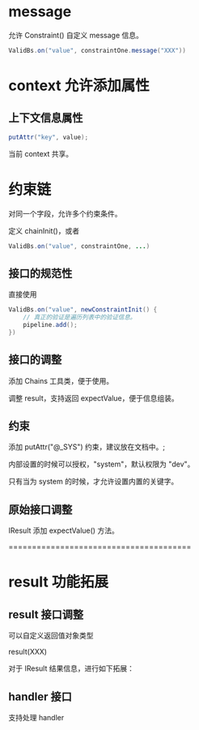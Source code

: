 # message

允许 Constraint() 自定义 message 信息。

```java
ValidBs.on("value", constraintOne.message("XXX"))
```

# context 允许添加属性

## 上下文信息属性

```java
putAttr("key", value);
```

当前 context 共享。

# 约束链

对同一个字段，允许多个约束条件。

定义 chainInit()，或者

```java
ValidBs.on("value", constraintOne, ...)
```

## 接口的规范性

直接使用

```java
ValidBs.on("value", newConstraintInit() {
    // 真正的验证是遍历列表中的验证信息。
    pipeline.add();
})
```

## 接口的调整

添加 Chains 工具类，便于使用。

调整 result，支持返回 expectValue，便于信息组装。

## 约束

添加 putAttr("@_SYS") 约束，建议放在文档中。;

内部设置的时候可以授权，"system"，默认权限为 "dev"。

只有当为 system 的时候，才允许设置内置的关键字。

## 原始接口调整

IResult 添加 expectValue() 方法。

=======================================

# result 功能拓展

## result 接口调整

可以自定义返回值对象类型

<T> result(XXX)

对于 IResult 结果信息，进行如下拓展：

## handler 接口

支持处理 handler

